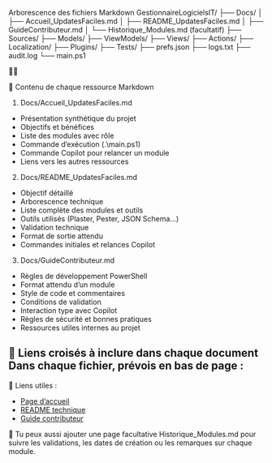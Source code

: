 Arborescence des fichiers Markdown
GestionnaireLogicielsIT/
├── Docs/
│   ├── Accueil_UpdatesFaciles.md
│   ├── README_UpdatesFaciles.md
│   ├── GuideContributeur.md
│   └── Historique_Modules.md (facultatif)
├── Sources/
├── Models/
├── ViewModels/
├── Views/
├── Actions/
├── Localization/
├── Plugins/
├── Tests/
├── prefs.json
├── logs.txt
├── audit.log
└── main.ps1



📘 Contenu de chaque ressource Markdown
1. Docs/Accueil_UpdatesFaciles.md
- Présentation synthétique du projet
- Objectifs et bénéfices
- Liste des modules avec rôle
- Commande d’exécution (.\main.ps1)
- Commande Copilot pour relancer un module
- Liens vers les autres ressources

2. Docs/README_UpdatesFaciles.md
- Objectif détaillé
- Arborescence technique
- Liste complète des modules et outils
- Outils utilisés (Plaster, Pester, JSON Schema…)
- Validation technique
- Format de sortie attendu
- Commandes initiales et relances Copilot

3. Docs/GuideContributeur.md
- Règles de développement PowerShell
- Format attendu d’un module
- Style de code et commentaires
- Conditions de validation
- Interaction type avec Copilot
- Règles de sécurité et bonnes pratiques
- Ressources utiles internes au projet

🔁 Liens croisés à inclure dans chaque document
Dans chaque fichier, prévois en bas de page :
---
🔗 Liens utiles :
- [Page d’accueil](./Accueil_UpdatesFaciles.md)
- [README technique](./README_UpdatesFaciles.md)
- [Guide contributeur](./GuideContributeur.md)



📌 Tu peux aussi ajouter une page facultative Historique_Modules.md pour suivre les validations, les dates de création ou les remarques sur chaque module.
